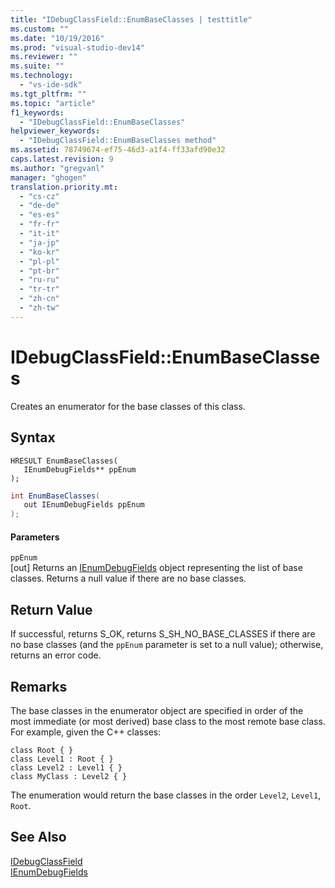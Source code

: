 ```yaml
---
title: "IDebugClassField::EnumBaseClasses | testtitle"
ms.custom: ""
ms.date: "10/19/2016"
ms.prod: "visual-studio-dev14"
ms.reviewer: ""
ms.suite: ""
ms.technology: 
  - "vs-ide-sdk"
ms.tgt_pltfrm: ""
ms.topic: "article"
f1_keywords: 
  - "IDebugClassField::EnumBaseClasses"
helpviewer_keywords: 
  - "IDebugClassField::EnumBaseClasses method"
ms.assetid: 78749674-ef75-46d3-a1f4-ff33afd90e32
caps.latest.revision: 9
ms.author: "gregvanl"
manager: "ghogen"
translation.priority.mt: 
  - "cs-cz"
  - "de-de"
  - "es-es"
  - "fr-fr"
  - "it-it"
  - "ja-jp"
  - "ko-kr"
  - "pl-pl"
  - "pt-br"
  - "ru-ru"
  - "tr-tr"
  - "zh-cn"
  - "zh-tw"
---
```

# IDebugClassField::EnumBaseClasses
Creates an enumerator for the base classes of this class.  
  
## Syntax  
  
```cpp#  
HRESULT EnumBaseClasses(   
   IEnumDebugFields** ppEnum  
);  
```  
  
```c#  
int EnumBaseClasses(  
   out IEnumDebugFields ppEnum  
);  
```  
  
#### Parameters  
 `ppEnum`  
 [out] Returns an [IEnumDebugFields](../extensibility-debugger-reference/ienumdebugfields.md) object representing the list of base classes. Returns a null value if there are no base classes.  
  
## Return Value  
 If successful, returns S_OK, returns S_SH_NO_BASE_CLASSES if there are no base classes (and the `ppEnum` parameter is set to a null value); otherwise, returns an error code.  
  
## Remarks  
 The base classes in the enumerator object are specified in order of the most immediate (or most derived) base class to the most remote base class. For example, given the C++ classes:  
  
```  
class Root { }  
class Level1 : Root { }  
class Level2 : Level1 { }  
class MyClass : Level2 { }  
```  
  
 The enumeration would return the base classes in the order `Level2`, `Level1`, `Root`.  
  
## See Also  
 [IDebugClassField](../extensibility-debugger-reference/idebugclassfield.md)   
 [IEnumDebugFields](../extensibility-debugger-reference/ienumdebugfields.md)